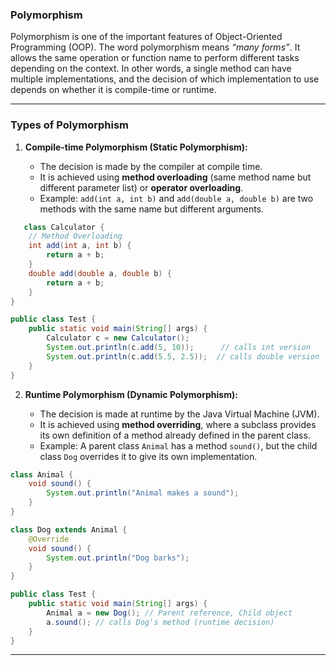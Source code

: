 ### **Polymorphism**
Polymorphism is one of the important features of Object-Oriented Programming (OOP).
The word polymorphism means *“many forms”*. It allows the same operation or function name to perform different tasks depending on the context. In other words, a single method can have multiple implementations, and the decision of which implementation to use depends on whether it is compile-time or runtime.

---

### **Types of Polymorphism**

1. **Compile-time Polymorphism (Static Polymorphism):**

   * The decision is made by the compiler at compile time.
   * It is achieved using **method overloading** (same method name but different parameter list) or **operator overloading**.
   * Example: `add(int a, int b)` and `add(double a, double b)` are two methods with the same name but different arguments.

```java
   class Calculator {
    // Method Overloading
    int add(int a, int b) {
        return a + b;
    }
    double add(double a, double b) {
        return a + b;
    }
}

public class Test {
    public static void main(String[] args) {
        Calculator c = new Calculator();
        System.out.println(c.add(5, 10));      // calls int version
        System.out.println(c.add(5.5, 2.5));  // calls double version
    }
}
```



2. **Runtime Polymorphism (Dynamic Polymorphism):**

   * The decision is made at runtime by the Java Virtual Machine (JVM).
   * It is achieved using **method overriding**, where a subclass provides its own definition of a method already defined in the parent class.
   * Example: A parent class `Animal` has a method `sound()`, but the child class `Dog` overrides it to give its own implementation.


```java 
class Animal {
    void sound() {
        System.out.println("Animal makes a sound");
    }
}

class Dog extends Animal {
    @Override
    void sound() {
        System.out.println("Dog barks");
    }
}

public class Test {
    public static void main(String[] args) {
        Animal a = new Dog(); // Parent reference, Child object
        a.sound(); // calls Dog's method (runtime decision)
    }
}

```
---


